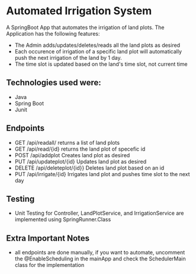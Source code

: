 # Automated Irrigation System

A SpringBoot App that automates the irrigation of land plots.
The Application has the following features:
* The Admin adds/updates/deletes/reads all the land plots as desired
* Each occurence of irrigation of a specific land plot will automatically push the next irrigation of the land by 1 day.
* The time slot is updated based on the land's time slot, not current time


## Technologies used were:
- Java 
- Spring Boot
- Junit 

## Endpoints
* GET /api/readall/              returns a list of land plots
* GET /api/read/{id}             returns the land plot of specefic id
* POST /api/addplot              Creates land plot as desired
* PUT /api/updateplot/{id}       Updates land plot as desired
* DELETE /api/deleteplot/{id}}   Deletes land plot based on an id
* PUT /api/irrigate/{id}         Irrigates land plot and pushes time slot to the next day

## Testing
- Unit Testing for Controller, LandPlotService, and IrrigationService are implemented using SpringRunner.Class

## Extra Important Notes

  * all endpoints are done manually, if you want to automate, uncomment the @EnableScheduling in the mainApp and check the SchedulerMain class for the implementation
